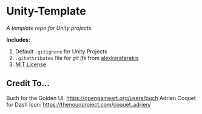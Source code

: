 # Unity-Template
_A template repo for Unity projects._

**Includes:** 

1. Default `.gitignore` for Unity Projects
2. `.gitattributes` file for _git lfs_ from [alexkaratarakis](https://github.com/alexkaratarakis/gitattributes/blob/master/Unity.gitattributes) 
3. [MIT License](https://opensource.org/license/mit/)



## Credit To...

Buch for the Golden UI: https://opengameart.org/users/buch
Adrien Coquet for Dash Icon: https://thenounproject.com/coquet_adrien/